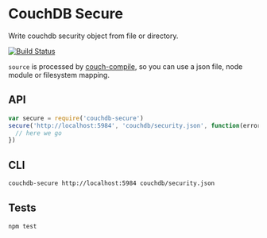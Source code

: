 # CouchDB Secure
Write couchdb security object from file or directory.

[![Build
Status](https://travis-ci.org/eHealthAfrica/couchdb-secure.svg?branch=master)](https://travis-ci.org/eHealthAfrica/couchdb-secure)

`source` is processed by [couch-compile](https://github.com/jo/couch-compile),
so you can use a json file, node module or filesystem mapping.

## API

```js
var secure = require('couchdb-secure')
secure('http://localhost:5984', 'couchdb/security.json', function(error, response) {
  // here we go
})
```

## CLI

```sh
couchdb-secure http://localhost:5984 couchdb/security.json
```

## Tests
```sh
npm test
```
